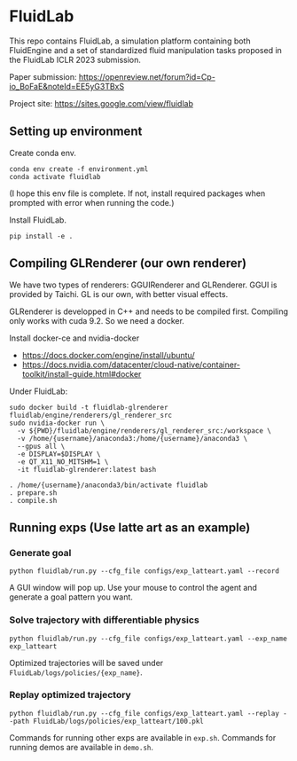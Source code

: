 
# FluidLab

This repo contains FluidLab, a simulation platform containing both FluidEngine and a set of standardized fluid manipulation tasks proposed in the FluidLab ICLR 2023 submission. 

Paper submission: https://openreview.net/forum?id=Cp-io_BoFaE&noteId=EE5yG3TBxS

Project site: https://sites.google.com/view/fluidlab

## Setting up environment
Create conda env.
```
conda env create -f environment.yml
conda activate fluidlab
```
(I hope this env file is complete. If not, install required packages when prompted with error when running the code.)

Install FluidLab.
```
pip install -e .
```


## Compiling GLRenderer (our own renderer)
We have two types of renderers: GGUIRenderer and GLRenderer. GGUI is provided by Taichi. GL is our own, with better visual effects.

GLRenderer is developped in C++ and needs to be compiled first.
Compiling only works with cuda 9.2. So we need a docker.

Install docker-ce and nvidia-docker
- https://docs.docker.com/engine/install/ubuntu/
- https://docs.nvidia.com/datacenter/cloud-native/container-toolkit/install-guide.html#docker


Under FluidLab:
```
sudo docker build -t fluidlab-glrenderer fluidlab/engine/renderers/gl_renderer_src
sudo nvidia-docker run \
  -v ${PWD}/fluidlab/engine/renderers/gl_renderer_src:/workspace \
  -v /home/{username}/anaconda3:/home/{username}/anaconda3 \
  --gpus all \
  -e DISPLAY=$DISPLAY \
  -e QT_X11_NO_MITSHM=1 \
  -it fluidlab-glrenderer:latest bash

. /home/{username}/anaconda3/bin/activate fluidlab
. prepare.sh
. compile.sh
```

## Running exps (Use latte art as an example)
### Generate goal
```
python fluidlab/run.py --cfg_file configs/exp_latteart.yaml --record
```
A GUI window will pop up. Use your mouse to control the agent and generate a goal pattern you want.

### Solve trajectory with differentiable physics
```
python fluidlab/run.py --cfg_file configs/exp_latteart.yaml --exp_name exp_latteart
```
Optimized trajectories will be saved under ```FluidLab/logs/policies/{exp_name}```.

### Replay optimized trajectory
```
python fluidlab/run.py --cfg_file configs/exp_latteart.yaml --replay --path FluidLab/logs/policies/exp_latteart/100.pkl
```

Commands for running other exps are available in ```exp.sh```.
Commands for running demos are available in ```demo.sh```.

